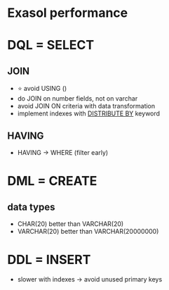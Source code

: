 # Exasol performance

# DQL = SELECT
## JOIN 
* :star: avoid USING ()
* do JOIN on number fields, not on varchar
* avoid JOIN ON criteria with data transformation
* implement indexes with [DISTRIBUTE BY]() keyword
## HAVING
* HAVING → WHERE (filter early)




# DML = CREATE
## data types
* CHAR(20) better than VARCHAR(20)
* VARCHAR(20) better than VARCHAR(20000000)

# DDL = INSERT
* slower with indexes → avoid unused primary keys


